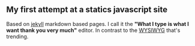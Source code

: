 ## My first attempt at a statics javascript site

Based on [jekyll](https://jekyllrb.com/) markdown based pages.
I call it the **"What I type is what I want thank you very much"** editor.
In contrast to the [WYSIWYG](https://en.wikipedia.org/wiki/WYSIWYG) that's trending.
